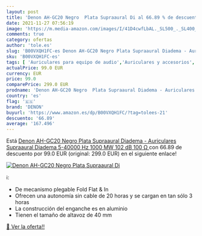 ```yaml
---
layout: post
title: 'Denon AH-GC20 Negro  Plata Supraaural Di al 66.89 % de descuento'
date: 2021-11-27 07:56:19
image: 'https://m.media-amazon.com/images/I/41D4cwfLbAL._SL500_._SL400_.jpg'
comments: true
category: ofertas
author: 'tole.es'
slug: 'B00VXQH1FC-es Denon AH-GC20 Negro Plata Supraaural Diadema - Auriculares...'
sku: 'B00VXQH1FC-es'
tags: [ 'Auriculares para equipo de audio','Auriculares y accesorios','Electrónica','auriculares','denon', ]
actualPrice: 99.0 EUR
currency: EUR
price: 99.0
comparePrice: 299.0 EUR
prodname: 'Denon AH-GC20 Negro  Plata Supraaural Diadema - Auriculares  Supraaural  Diadema  5-40000 Hz  1000 MW  102 dB  100 Ω '
country: 'es'
flag: '🇪🇸'
brand: 'DENON'
buyurl: 'https://www.amazon.es/dp/B00VXQH1FC/?tag=tolees-21'
descuento: '66.89'
average: '167.496'
---
```


Está [Denon AH-GC20 Negro  Plata Supraaural Diadema - Auriculares  Supraaural  Diadema  5-40000 Hz  1000 MW  102 dB  100 Ω ](https://www.amazon.es/dp/B00VXQH1FC/?tag=tolees-21) con 66.89 de descuento por 99.0 EUR (original: 299.0 EUR) en el siguiente enlace!

[![Denon AH-GC20 Negro  Plata Supraaural Di](https://m.media-amazon.com/images/I/41D4cwfLbAL._SL500_._SL400_.jpg)](https://www.amazon.es/dp/B00VXQH1FC/?tag=tolees-21)

ℹ️:

- De mecanismo plegable Fold Flat & In
- Ofrecen una autonomía sin cable de 20 horas y se cargan en tan sólo 3 horas
- La construcción del enganche es en aluminio
- Tienen el tamaño de altavoz de 40 mm

[🛒 Ver la oferta!!](https://www.amazon.es/dp/B00VXQH1FC/?tag=tolees-21)
